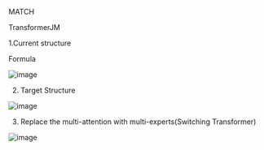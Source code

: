 MATCH




TransformerJM




1.Current structure

Formula


![image](https://github.com/user-attachments/assets/a937c1ec-b25d-4130-97d4-c86404e99d77)


2. Target Structure
   
![image](https://github.com/user-attachments/assets/382842e8-b300-4d60-9fa5-02dc237b931c)



3. Replace the multi-attention with multi-experts(Switching Transformer)

![image](https://github.com/user-attachments/assets/e790166c-3ab5-48f9-a8f4-d7d53b17bb46)
